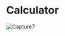 # Calculator

![Capture7](https://user-images.githubusercontent.com/49810077/184811370-83411689-811f-4d9f-848a-0d6732bc0a39.JPG)
